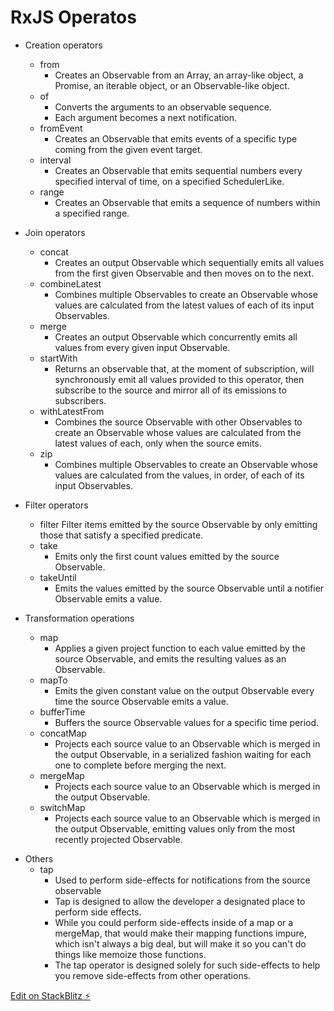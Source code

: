 # RxJS Operatos

- Creation operators

  - from
    - Creates an Observable from an Array, an array-like object, a Promise, an iterable object, or an Observable-like object.
  - of
    - Converts the arguments to an observable sequence.
    - Each argument becomes a next notification.
  - fromEvent
    - Creates an Observable that emits events of a specific type coming from the given event target.
  - interval
    - Creates an Observable that emits sequential numbers every specified interval of time, on a specified SchedulerLike.
  - range
    - Creates an Observable that emits a sequence of numbers within a specified range.

- Join operators

  - concat
    - Creates an output Observable which sequentially emits all values from the first given Observable and then moves on to the next.
  - combineLatest
    - Combines multiple Observables to create an Observable whose values are calculated from the latest values of each of its input Observables.
  - merge
    - Creates an output Observable which concurrently emits all values from every given input Observable.
  - startWith
    - Returns an observable that, at the moment of subscription, will synchronously emit all values provided to this operator, then subscribe to the source and mirror all of its emissions to subscribers.
  - withLatestFrom
    - Combines the source Observable with other Observables to create an Observable whose values are calculated from the latest values of each, only when the source emits.
  - zip
    - Combines multiple Observables to create an Observable whose values are calculated from the values, in order, of each of its input Observables.

- Filter operators

  - filter
    Filter items emitted by the source Observable by only emitting those that satisfy a specified predicate.
  - take
    - Emits only the first count values emitted by the source Observable.
  - takeUntil
    - Emits the values emitted by the source Observable until a notifier Observable emits a value.

- Transformation operations

  - map
    - Applies a given project function to each value emitted by the source Observable, and emits the resulting values as an Observable.
  - mapTo
    - Emits the given constant value on the output Observable every time the source Observable emits a value.
  - bufferTime
    - Buffers the source Observable values for a specific time period.
  - concatMap
    - Projects each source value to an Observable which is merged in the output Observable, in a serialized fashion waiting for each one to complete before merging the next.
  - mergeMap
    - Projects each source value to an Observable which is merged in the output Observable.
  - switchMap
    - Projects each source value to an Observable which is merged in the output Observable, emitting values only from the most recently projected Observable.

* Others
  - tap
    - Used to perform side-effects for notifications from the source observable
    - Tap is designed to allow the developer a designated place to perform side effects.
    - While you could perform side-effects inside of a map or a mergeMap, that would make their mapping functions impure, which isn't always a big deal, but will make it so you can't do things like memoize those functions.
    - The tap operator is designed solely for such side-effects to help you remove side-effects from other operations.

[Edit on StackBlitz ⚡️](https://stackblitz.com/edit/angular-ivy-aprpi7)
